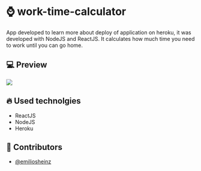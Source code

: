 # :watch: work-time-calculator
App developed to learn more about deploy of application on heroku, it was developed with NodeJS and ReactJS. It calculates how much time you need to work until you can go home.

## :computer: Preview
![](preview.gif)

## :fire: Used technolgies
- ReactJS
- NodeJS
- Heroku

## :man: Contributors
- [@emiliosheinz](https://github.com/emiliosheinz)
